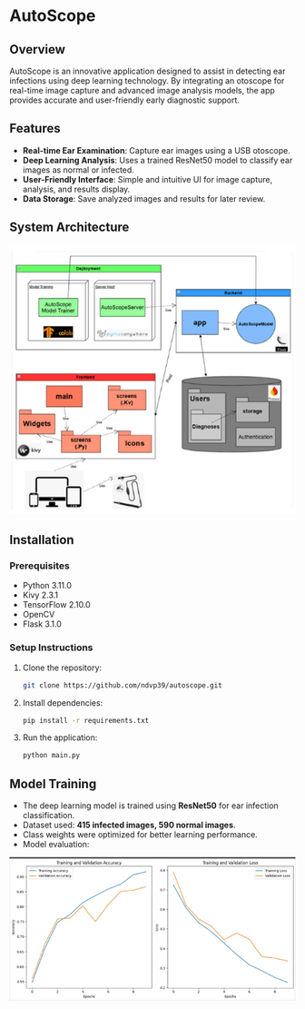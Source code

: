 # AutoScope

## Overview
AutoScope is an innovative application designed to assist in detecting ear infections using deep learning technology. By integrating an otoscope for real-time image capture and advanced image analysis models, the app provides accurate and user-friendly early diagnostic support.

## Features
- **Real-time Ear Examination**: Capture ear images using a USB otoscope.
- **Deep Learning Analysis**: Uses a trained ResNet50 model to classify ear images as normal or infected.
- **User-Friendly Interface**: Simple and intuitive UI for image capture, analysis, and results display.
- **Data Storage**: Save analyzed images and results for later review.

## System Architecture

![AutoScope Architecture](docs/System_Architecture.png)

## Installation
### Prerequisites
- Python 3.11.0
- Kivy 2.3.1
- TensorFlow 2.10.0
- OpenCV
- Flask 3.1.0

### Setup Instructions
1. Clone the repository:
   ```bash
   git clone https://github.com/ndvp39/autoscope.git
   ```
2. Install dependencies:
   ```bash
   pip install -r requirements.txt
   ```
3. Run the application:
   ```bash
   python main.py
   ```

## Model Training
- The deep learning model is trained using **ResNet50** for ear infection classification.
- Dataset used: **415 infected images, 590 normal images**.
- Class weights were optimized for better learning performance.
- Model evaluation:

![Training Results](docs/TrainingResults1.png)


